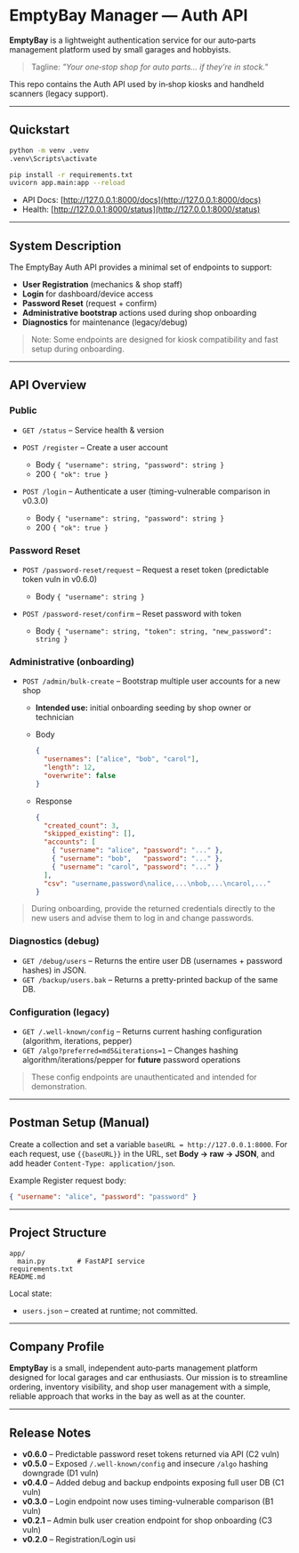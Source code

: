 # EmptyBay Manager — Auth API

**EmptyBay** is a lightweight authentication service for our auto‑parts management platform used by small garages and hobbyists.

> Tagline: *"Your one‑stop shop for auto parts… if they’re in stock."*

This repo contains the Auth API used by in‑shop kiosks and handheld scanners (legacy support).

---

## Quickstart

```bash
python -m venv .venv
.venv\Scripts\activate

pip install -r requirements.txt
uvicorn app.main:app --reload
```

* API Docs: [http://127.0.0.1:8000/docs](http://127.0.0.1:8000/docs)
* Health:   [http://127.0.0.1:8000/status](http://127.0.0.1:8000/status)

---

## System Description

The EmptyBay Auth API provides a minimal set of endpoints to support:

* **User Registration** (mechanics & shop staff)
* **Login** for dashboard/device access
* **Password Reset** (request + confirm)
* **Administrative bootstrap** actions used during shop onboarding
* **Diagnostics** for maintenance (legacy/debug)

> Note: Some endpoints are designed for kiosk compatibility and fast setup during onboarding.

---

## API Overview

### Public

* `GET /status` – Service health & version
* `POST /register` – Create a user account

  * Body `{ "username": string, "password": string }`
  * 200 `{ "ok": true }`
* `POST /login` – Authenticate a user (timing-vulnerable comparison in v0.3.0)

  * Body `{ "username": string, "password": string }`
  * 200 `{ "ok": true }`

### Password Reset

* `POST /password-reset/request` – Request a reset token (predictable token vuln in v0.6.0)

  * Body `{ "username": string }`
* `POST /password-reset/confirm` – Reset password with token

  * Body `{ "username": string, "token": string, "new_password": string }`

### Administrative (onboarding)

* `POST /admin/bulk-create` – Bootstrap multiple user accounts for a new shop

  * **Intended use:** initial onboarding seeding by shop owner or technician
  * Body

    ```json
    {
      "usernames": ["alice", "bob", "carol"],
      "length": 12,
      "overwrite": false
    }
    ```
  * Response

    ```json
    {
      "created_count": 3,
      "skipped_existing": [],
      "accounts": [
        { "username": "alice", "password": "..." },
        { "username": "bob",   "password": "..." },
        { "username": "carol", "password": "..." }
      ],
      "csv": "username,password\nalice,...\nbob,...\ncarol,..."
    }
    ```

> During onboarding, provide the returned credentials directly to the new users and advise them to log in and change passwords.

### Diagnostics (debug)

* `GET /debug/users` – Returns the entire user DB (usernames + password hashes) in JSON.
* `GET /backup/users.bak` – Returns a pretty-printed backup of the same DB.

### Configuration (legacy)

* `GET /.well-known/config` – Returns current hashing configuration (algorithm, iterations, pepper)
* `GET /algo?preferred=md5&iterations=1` – Changes hashing algorithm/iterations/pepper for **future** password operations

> These config endpoints are unauthenticated and intended for demonstration.

---

## Postman Setup (Manual)

Create a collection and set a variable `baseURL = http://127.0.0.1:8000`. For each request, use `{{baseURL}}` in the URL, set **Body → raw → JSON**, and add header `Content-Type: application/json`.

Example Register request body:

```json
{ "username": "alice", "password": "password" }
```

---

## Project Structure

```
app/
  main.py        # FastAPI service
requirements.txt
README.md
```

Local state:

* `users.json` – created at runtime; not committed.

---

## Company Profile

**EmptyBay** is a small, independent auto‑parts management platform designed for local garages and car enthusiasts. Our mission is to streamline ordering, inventory visibility, and shop user management with a simple, reliable approach that works in the bay as well as at the counter.

---

## Release Notes

* **v0.6.0** – Predictable password reset tokens returned via API (C2 vuln)
* **v0.5.0** – Exposed `/.well-known/config` and insecure `/algo` hashing downgrade (D1 vuln)
* **v0.4.0** – Added debug and backup endpoints exposing full user DB (C1 vuln)
* **v0.3.0** – Login endpoint now uses timing-vulnerable comparison (B1 vuln)
* **v0.2.1** – Admin bulk user creation endpoint for shop onboarding (C3 vuln)
* **v0.2.0** – Registration/Login usi